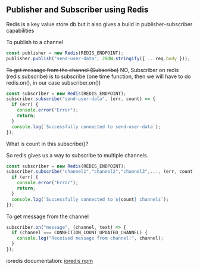 ## Publisher and Subscriber using Redis

Redis is a key value store db but it also gives a build in publisher-subscriber capabilities

To publish to a channel

```ts
const publisher = new Redis(REDIS_ENDPOINT);
publisher.publish("send-user-data", JSON.stringify({ ...req.body }));
```

~~To get message from the channel (Subscribe)~~
NO, Subscriber on redis (redis.subscribe) is to subscribe (one time function, then we will have to do redis.on(), in our case subscriber.on())

```ts
const subscriber = new Redis(REDIS_ENDPOINT);
subscriber.subscribe("send-user-data", (err, count) => {
  if (err) {
    console.error("Error");
    return;
  }
  console.log(`Successfully connected to send-user-data`);
});
```

What is count in this subscribe()?

So redis gives us a way to subscribe to multiple channels.

```ts
const subscriber = new Redis(REDIS_ENDPOINT);
subscriber.subscribe("channel1","channel2","channel3",..., (err, count) => {
  if (err) {
    console.error("Error");
    return;
  }
  console.log(`Successfully connected to ${count} channels`);
});
```


To get message from the channel

```ts
subscriber.on("message", (channel, text) => {
  if (channel === CONNECTION_COUNT_UPDATED_CHANNEL) {
    console.log("Received message from channel:", channel);
  }
});
```


ioredis documentation: [ioredis npm](https://www.npmjs.com/package/ioredis)